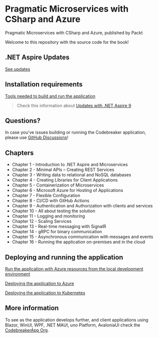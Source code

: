 # Pragmatic Microservices with CSharp and Azure

Pragmatic Microservices with CSharp and Azure, published by Packt

Welcome to this repository with the source code for the book!

## .NET Aspire Updates

[See updates](Updates.md)

## Installation requirements

[Tools needed to build and run the application](installation.md)

> Check this information about [Updates with .NET Aspire 9](Updates.md) 

## Questions?

In case you've issues building or running the Codebreaker application, please use [GitHub Discussions](https://github.com/PacktPublishing/Pragmatic-Microservices-with-CSharp-and-Azure/discussions)!

## Chapters

* Chapter 1 - Introduction to .NET Aspire and Microservices
* Chapter 2 - Minimal APIs – Creating REST Services
* Chapter 3 - Writing data to relational and NoSQL databases
* Chapter 4 - Creating Libraries for Client Applications
* Chapter 5 - Containerization of Microservices
* Chapter 6 - Microsoft Azure for Hosting of Applications
* Chapter 7 - Flexible Configuration
* Chapter 8 - CI/CD with GitHub Actions
* Chapter 9 - Authentication and Authorization with clients and services
* Chapter 10 - All about testing the solution
* Chapter 11 - Logging and monitoring
* Chapter 12 - Scaling Services
* Chapter 13 - Real-time messaging with SignalR
* Chapter 14 - gRPC for binary communication
* Chapter 15 - Asynchronous communication with messages and events
* Chapter 16 - Running the application on-premises and in the cloud

## Deploying and running the application

[Run the application with Azure resources from the local development environment](RunDevEnvironment.md)

[Deploying the application to Azure](Deploy2Azure.md)

[Deploying the application to Kubernetes](Deploy2Kubernetes.md)

## More information

To see as the application develops further, and client applications using Blazor, WinUI, WPF, .NET MAUI, uno Platform, AvaloniaUI check the [CodebreakerApp Org](https://github.com/CodebreakerApp).
